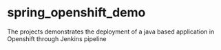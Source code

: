 # spring_openshift_demo

The projects demonstrates the deployment of a java based application in Openshift through Jenkins pipeline
